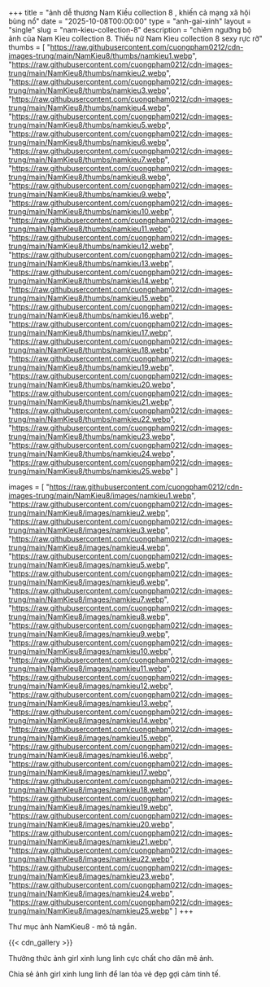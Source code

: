 +++
title = "ảnh dễ thương Nam Kiều collection 8 , khiến cả mạng xã hội bùng nổ"
date = "2025-10-08T00:00:00"
type = "anh-gai-xinh"
layout = "single"
slug = "nam-kieu-collection-8"
description = "chiêm ngưỡng bộ ảnh của Nam Kieu collection 8. Thiếu nữ Nam Kieu collection 8 sexy rực rỡ"
thumbs = [
  "https://raw.githubusercontent.com/cuongpham0212/cdn-images-trung/main/NamKieu8/thumbs/namkieu1.webp",
  "https://raw.githubusercontent.com/cuongpham0212/cdn-images-trung/main/NamKieu8/thumbs/namkieu2.webp",
  "https://raw.githubusercontent.com/cuongpham0212/cdn-images-trung/main/NamKieu8/thumbs/namkieu3.webp",
  "https://raw.githubusercontent.com/cuongpham0212/cdn-images-trung/main/NamKieu8/thumbs/namkieu4.webp",
  "https://raw.githubusercontent.com/cuongpham0212/cdn-images-trung/main/NamKieu8/thumbs/namkieu5.webp",
  "https://raw.githubusercontent.com/cuongpham0212/cdn-images-trung/main/NamKieu8/thumbs/namkieu6.webp",
  "https://raw.githubusercontent.com/cuongpham0212/cdn-images-trung/main/NamKieu8/thumbs/namkieu7.webp",
  "https://raw.githubusercontent.com/cuongpham0212/cdn-images-trung/main/NamKieu8/thumbs/namkieu8.webp",
  "https://raw.githubusercontent.com/cuongpham0212/cdn-images-trung/main/NamKieu8/thumbs/namkieu9.webp",
  "https://raw.githubusercontent.com/cuongpham0212/cdn-images-trung/main/NamKieu8/thumbs/namkieu10.webp",
  "https://raw.githubusercontent.com/cuongpham0212/cdn-images-trung/main/NamKieu8/thumbs/namkieu11.webp",
  "https://raw.githubusercontent.com/cuongpham0212/cdn-images-trung/main/NamKieu8/thumbs/namkieu12.webp",
  "https://raw.githubusercontent.com/cuongpham0212/cdn-images-trung/main/NamKieu8/thumbs/namkieu13.webp",
  "https://raw.githubusercontent.com/cuongpham0212/cdn-images-trung/main/NamKieu8/thumbs/namkieu14.webp",
  "https://raw.githubusercontent.com/cuongpham0212/cdn-images-trung/main/NamKieu8/thumbs/namkieu15.webp",
  "https://raw.githubusercontent.com/cuongpham0212/cdn-images-trung/main/NamKieu8/thumbs/namkieu16.webp",
  "https://raw.githubusercontent.com/cuongpham0212/cdn-images-trung/main/NamKieu8/thumbs/namkieu17.webp",
  "https://raw.githubusercontent.com/cuongpham0212/cdn-images-trung/main/NamKieu8/thumbs/namkieu18.webp",
  "https://raw.githubusercontent.com/cuongpham0212/cdn-images-trung/main/NamKieu8/thumbs/namkieu19.webp",
  "https://raw.githubusercontent.com/cuongpham0212/cdn-images-trung/main/NamKieu8/thumbs/namkieu20.webp",
  "https://raw.githubusercontent.com/cuongpham0212/cdn-images-trung/main/NamKieu8/thumbs/namkieu21.webp",
  "https://raw.githubusercontent.com/cuongpham0212/cdn-images-trung/main/NamKieu8/thumbs/namkieu22.webp",
  "https://raw.githubusercontent.com/cuongpham0212/cdn-images-trung/main/NamKieu8/thumbs/namkieu23.webp",
  "https://raw.githubusercontent.com/cuongpham0212/cdn-images-trung/main/NamKieu8/thumbs/namkieu24.webp",
  "https://raw.githubusercontent.com/cuongpham0212/cdn-images-trung/main/NamKieu8/thumbs/namkieu25.webp"
]

images = [
  "https://raw.githubusercontent.com/cuongpham0212/cdn-images-trung/main/NamKieu8/images/namkieu1.webp",
  "https://raw.githubusercontent.com/cuongpham0212/cdn-images-trung/main/NamKieu8/images/namkieu2.webp",
  "https://raw.githubusercontent.com/cuongpham0212/cdn-images-trung/main/NamKieu8/images/namkieu3.webp",
  "https://raw.githubusercontent.com/cuongpham0212/cdn-images-trung/main/NamKieu8/images/namkieu4.webp",
  "https://raw.githubusercontent.com/cuongpham0212/cdn-images-trung/main/NamKieu8/images/namkieu5.webp",
  "https://raw.githubusercontent.com/cuongpham0212/cdn-images-trung/main/NamKieu8/images/namkieu6.webp",
  "https://raw.githubusercontent.com/cuongpham0212/cdn-images-trung/main/NamKieu8/images/namkieu7.webp",
  "https://raw.githubusercontent.com/cuongpham0212/cdn-images-trung/main/NamKieu8/images/namkieu8.webp",
  "https://raw.githubusercontent.com/cuongpham0212/cdn-images-trung/main/NamKieu8/images/namkieu9.webp",
  "https://raw.githubusercontent.com/cuongpham0212/cdn-images-trung/main/NamKieu8/images/namkieu10.webp",
  "https://raw.githubusercontent.com/cuongpham0212/cdn-images-trung/main/NamKieu8/images/namkieu11.webp",
  "https://raw.githubusercontent.com/cuongpham0212/cdn-images-trung/main/NamKieu8/images/namkieu12.webp",
  "https://raw.githubusercontent.com/cuongpham0212/cdn-images-trung/main/NamKieu8/images/namkieu13.webp",
  "https://raw.githubusercontent.com/cuongpham0212/cdn-images-trung/main/NamKieu8/images/namkieu14.webp",
  "https://raw.githubusercontent.com/cuongpham0212/cdn-images-trung/main/NamKieu8/images/namkieu15.webp",
  "https://raw.githubusercontent.com/cuongpham0212/cdn-images-trung/main/NamKieu8/images/namkieu16.webp",
  "https://raw.githubusercontent.com/cuongpham0212/cdn-images-trung/main/NamKieu8/images/namkieu17.webp",
  "https://raw.githubusercontent.com/cuongpham0212/cdn-images-trung/main/NamKieu8/images/namkieu18.webp",
  "https://raw.githubusercontent.com/cuongpham0212/cdn-images-trung/main/NamKieu8/images/namkieu19.webp",
  "https://raw.githubusercontent.com/cuongpham0212/cdn-images-trung/main/NamKieu8/images/namkieu20.webp",
  "https://raw.githubusercontent.com/cuongpham0212/cdn-images-trung/main/NamKieu8/images/namkieu21.webp",
  "https://raw.githubusercontent.com/cuongpham0212/cdn-images-trung/main/NamKieu8/images/namkieu22.webp",
  "https://raw.githubusercontent.com/cuongpham0212/cdn-images-trung/main/NamKieu8/images/namkieu23.webp",
  "https://raw.githubusercontent.com/cuongpham0212/cdn-images-trung/main/NamKieu8/images/namkieu24.webp",
  "https://raw.githubusercontent.com/cuongpham0212/cdn-images-trung/main/NamKieu8/images/namkieu25.webp"
]
+++

Thư mục ảnh NamKieu8 - mô tả ngắn.

{{< cdn_gallery >}}

Thưởng thức ảnh girl xinh lung linh cực chất cho dân mê ảnh.

Chia sẻ ảnh girl xinh lung linh để lan tỏa vẻ đẹp gợi cảm tinh tế.
